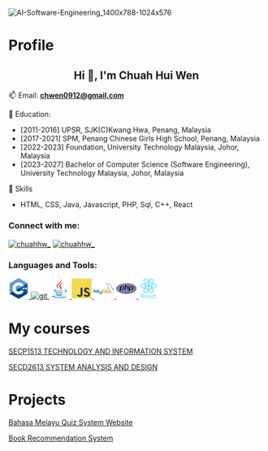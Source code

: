 ![AI-Software-Engineering_1400x788-1024x576](https://github.com/user-attachments/assets/a019b62a-90c6-42b1-94f5-a2cf4d564ce1)

<h1 align="left">Profile</h1>
<h2 align="center">Hi 👋, I'm Chuah Hui Wen</h2>

📫 Email: **chwen0912@gmail.com**

🔭 Education:

- [2011-2016] UPSR, SJK(C)Kwang Hwa, Penang, Malaysia
- [2017-2021] SPM, Penang Chinese Girls High School, Penang, Malaysia
- [2022-2023] Foundation, University Technology Malaysia, Johor, Malaysia
- [2023-2027] Bachelor of Computer Science (Software Engineering), University Technology Malaysia, Johor, Malaysia

🌱 Skills 
- HTML, CSS, Java, Javascript, PHP, Sql, C++, React

<h3 align="left">Connect with me:</h3>
<p align="left">
<a href="https://instagram.com/chuahhw_" target="blank"><img align="center" src="https://raw.githubusercontent.com/rahuldkjain/github-profile-readme-generator/master/src/images/icons/Social/instagram.svg" alt="chuahhw_" height="30" width="40" /></a>
<a href="https://www.linkedin.com/in/chuah-hui-wen-b12803215/" target="blank"><img align="center" src="https://github.com/user-attachments/assets/ad70dc28-634c-4e1b-aecf-3ca76bb0347f" alt="chuahhw_" height="30" width="40" /></a>
</p>

<h3 align="left">Languages and Tools:</h3>
<p align="left"> <a href="https://www.w3schools.com/cpp/" target="_blank" rel="noreferrer"> <img src="https://raw.githubusercontent.com/devicons/devicon/master/icons/cplusplus/cplusplus-original.svg" alt="cplusplus" width="40" height="40"/> </a>  <a href="https://git-scm.com/" target="_blank" rel="noreferrer"> <img src="https://www.vectorlogo.zone/logos/git-scm/git-scm-icon.svg" alt="git" width="40" height="40"/> </a> <a href="https://www.java.com" target="_blank" rel="noreferrer"> <img src="https://raw.githubusercontent.com/devicons/devicon/master/icons/java/java-original.svg" alt="java" width="40" height="40"/> </a> <a href="https://developer.mozilla.org/en-US/docs/Web/JavaScript" target="_blank" rel="noreferrer"> <img src="https://raw.githubusercontent.com/devicons/devicon/master/icons/javascript/javascript-original.svg" alt="javascript" width="40" height="40"/> </a> <a href="https://www.mysql.com/" target="_blank" rel="noreferrer"> <img src="https://raw.githubusercontent.com/devicons/devicon/master/icons/mysql/mysql-original-wordmark.svg" alt="mysql" width="40" height="40"/> </a> <a href="https://www.php.net" target="_blank" rel="noreferrer"> <img src="https://raw.githubusercontent.com/devicons/devicon/master/icons/php/php-original.svg" alt="php" width="40" height="40"/> </a> <a href="https://reactjs.org/" target="_blank" rel="noreferrer"> <img src="https://raw.githubusercontent.com/devicons/devicon/master/icons/react/react-original-wordmark.svg" alt="react" width="40" height="40"/> </a> </p>

<h1 align="left">My courses</h2>
<p><a href="https://github.com/chuahhw/TIS" style="font-size=100px " > SECP1513 TECHNOLOGY AND INFORMATION SYSTEM</a></p>

<p><a href="https://github.com/chuahhw/Project1_SAD_20232024" style="font-size=100px " > SECD2613 SYSTEM ANALYSIS AND DESIGN</a></p>

<h1>Projects</h1>
<p><a href="https://github.com/chuahhw/sistemkuiz"> Bahasa Melayu Quiz System Website</p>
<p><a href="https://github.com/jjn7702/SECJ1023-PT2/tree/bc354789eae3d9341e85d4f772e10d050d70acd8/Submission/sec08_23242/Bookworm"> Book Recommendation System</p>
